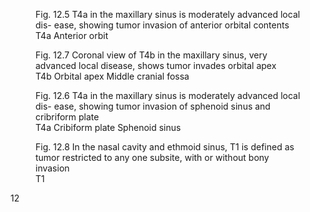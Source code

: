 <figure>
<figcaption>Fig. 12.5 T4a in the maxillary sinus is moderately advanced local dis-
ease, showing tumor invasion of anterior orbital contents</figcaption>
T4a
Anterior
orbit
</figure>
<figure>
<figcaption>Fig. 12.7 Coronal view of T4b in the maxillary sinus, very advanced
local disease, shows tumor invades orbital apex</figcaption>
T4b
Orbital
apex
Middle
cranial
fossa
</figure>
<figure>
<figcaption>Fig. 12.6 T4a in the maxillary sinus is moderately advanced local dis-
ease, showing tumor invasion of sphenoid sinus and cribriform plate</figcaption>
T4a
Cribiform plate
Sphenoid
sinus
</figure>
<figure>
<figcaption>Fig. 12.8 In the nasal cavity and ethmoid sinus, T1 is defined as tumor
restricted to any one subsite, with or without bony invasion</figcaption>
T1
</figure>
12